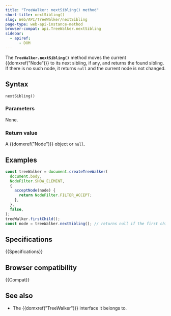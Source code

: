 ```yaml
---
title: "TreeWalker: nextSibling() method"
short-title: nextSibling()
slug: Web/API/TreeWalker/nextSibling
page-type: web-api-instance-method
browser-compat: api.TreeWalker.nextSibling
sidebar:
  - apiref:
      - DOM
---
```


The **`TreeWalker.nextSibling()`** method moves the current
{{domxref("Node")}} to its next sibling, if any, and returns the found sibling. If there
is no such node, it returns `null` and the current node is not changed.

## Syntax

```js-nolint
nextSibling()
```

### Parameters

None.

### Return value

A {{domxref("Node")}} object or `null`.

## Examples

```js
const treeWalker = document.createTreeWalker(
  document.body,
  NodeFilter.SHOW_ELEMENT,
  {
    acceptNode(node) {
      return NodeFilter.FILTER_ACCEPT;
    },
  },
  false,
);
treeWalker.firstChild();
const node = treeWalker.nextSibling(); // returns null if the first child of the root element has no sibling
```

## Specifications

{{Specifications}}

## Browser compatibility

{{Compat}}

## See also

- The {{domxref("TreeWalker")}} interface it belongs to.
